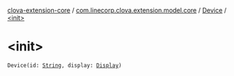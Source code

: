 [clova-extension-core](../../index.md) / [com.linecorp.clova.extension.model.core](../index.md) / [Device](index.md) / [&lt;init&gt;](./-init-.md)

# &lt;init&gt;

`Device(id: `[`String`](https://kotlinlang.org/api/latest/jvm/stdlib/kotlin/-string/index.html)`, display: `[`Display`](../-display/index.md)`)`